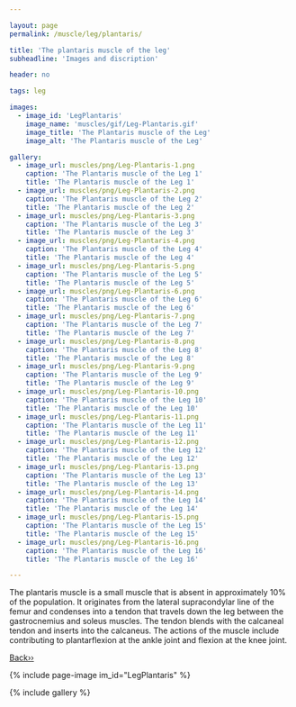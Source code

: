 ```yaml
---

layout: page
permalink: /muscle/leg/plantaris/

title: 'The plantaris muscle of the leg'
subheadline: 'Images and discription'

header: no

tags: leg

images:
  - image_id: 'LegPlantaris'
    image_name: 'muscles/gif/Leg-Plantaris.gif'
    image_title: 'The Plantaris muscle of the Leg'
    image_alt: 'The Plantaris muscle of the Leg' 

gallery:
  - image_url: muscles/png/Leg-Plantaris-1.png
    caption: 'The Plantaris muscle of the Leg 1'
    title: 'The Plantaris muscle of the Leg 1'
  - image_url: muscles/png/Leg-Plantaris-2.png
    caption: 'The Plantaris muscle of the Leg 2'
    title: 'The Plantaris muscle of the Leg 2'
  - image_url: muscles/png/Leg-Plantaris-3.png
    caption: 'The Plantaris muscle of the Leg 3'
    title: 'The Plantaris muscle of the Leg 3'
  - image_url: muscles/png/Leg-Plantaris-4.png
    caption: 'The Plantaris muscle of the Leg 4'
    title: 'The Plantaris muscle of the Leg 4'
  - image_url: muscles/png/Leg-Plantaris-5.png
    caption: 'The Plantaris muscle of the Leg 5'
    title: 'The Plantaris muscle of the Leg 5'
  - image_url: muscles/png/Leg-Plantaris-6.png
    caption: 'The Plantaris muscle of the Leg 6'
    title: 'The Plantaris muscle of the Leg 6'
  - image_url: muscles/png/Leg-Plantaris-7.png
    caption: 'The Plantaris muscle of the Leg 7'
    title: 'The Plantaris muscle of the Leg 7'
  - image_url: muscles/png/Leg-Plantaris-8.png
    caption: 'The Plantaris muscle of the Leg 8'
    title: 'The Plantaris muscle of the Leg 8'
  - image_url: muscles/png/Leg-Plantaris-9.png
    caption: 'The Plantaris muscle of the Leg 9'
    title: 'The Plantaris muscle of the Leg 9'
  - image_url: muscles/png/Leg-Plantaris-10.png
    caption: 'The Plantaris muscle of the Leg 10'
    title: 'The Plantaris muscle of the Leg 10'
  - image_url: muscles/png/Leg-Plantaris-11.png
    caption: 'The Plantaris muscle of the Leg 11'
    title: 'The Plantaris muscle of the Leg 11'
  - image_url: muscles/png/Leg-Plantaris-12.png
    caption: 'The Plantaris muscle of the Leg 12'
    title: 'The Plantaris muscle of the Leg 12'
  - image_url: muscles/png/Leg-Plantaris-13.png
    caption: 'The Plantaris muscle of the Leg 13'
    title: 'The Plantaris muscle of the Leg 13'
  - image_url: muscles/png/Leg-Plantaris-14.png
    caption: 'The Plantaris muscle of the Leg 14'
    title: 'The Plantaris muscle of the Leg 14'
  - image_url: muscles/png/Leg-Plantaris-15.png
    caption: 'The Plantaris muscle of the Leg 15'
    title: 'The Plantaris muscle of the Leg 15'
  - image_url: muscles/png/Leg-Plantaris-16.png
    caption: 'The Plantaris muscle of the Leg 16'
    title: 'The Plantaris muscle of the Leg 16'

---
```


The plantaris muscle is a small muscle that is absent in approximately 10% of the population. It originates from the lateral supracondylar line of the femur and condenses into a tendon that travels down the leg between the gastrocnemius and soleus muscles. The tendon blends with the calcaneal tendon and inserts into the calcaneus. The actions of the muscle include contributing to plantarflexion at the ankle joint and flexion at the knee joint.

[Back››](/muscle/leg/superficialposterior/)

{% include page-image im_id="LegPlantaris" %}

{% include gallery %}
